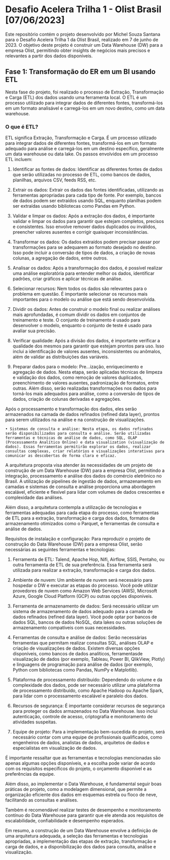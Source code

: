 # Desafio Acelera Trilha 1 - Olist Brasil [07/06/2023]

Este repositório contém o projeto desenvolvido por Michel Souza Santana para o Desafio Acelera Trilha 1 da Olist Brasil, realizado em 7 de junho de 2023. O objetivo deste projeto é construir um Data Warehouse (DW) para a empresa Olist, permitindo obter insights de negócios mais precisos e relevantes a partir dos dados disponíveis.

## Fase 1: Transformação do ER em um BI usando ETL

Nesta fase do projeto, foi realizado o processo de Extração, Transformação e Carga (ETL) dos dados usando uma ferramenta local. O ETL é um processo utilizado para integrar dados de diferentes fontes, transformá-los em um formato analisável e carregá-los em um novo destino, como um data warehouse.

### O que é ETL?

ETL significa Extração, Transformação e Carga. É um processo utilizado para integrar dados de diferentes fontes, transformá-los em um formato adequado para análise e carregá-los em um destino específico, geralmente um data warehouse ou data lake. Os passos envolvidos em um processo ETL incluem:

1. Identificar as fontes de dados: Identificar as diferentes fontes de dados que serão utilizadas no processo de ETL, como bancos de dados, planilhas, arquivos CSV, feeds RSS, etc.

2. Extrair os dados: Extrair os dados das fontes identificadas, utilizando as ferramentas apropriadas para cada tipo de fonte. Por exemplo, bancos de dados podem ser extraídos usando SQL, enquanto planilhas podem ser extraídas usando bibliotecas como Pandas em Python.

3. Validar e limpar os dados: Após a extração dos dados, é importante validar e limpar os dados para garantir que estejam completos, precisos e consistentes. Isso envolve remover dados duplicados ou inválidos, preencher valores ausentes e corrigir quaisquer inconsistências.

4. Transformar os dados: Os dados extraídos podem precisar passar por transformações para se adequarem ao formato desejado no destino. Isso pode incluir a conversão de tipos de dados, a criação de novas colunas, a agregação de dados, entre outros.

5. Analisar os dados: Após a transformação dos dados, é possível realizar uma análise exploratória para entender melhor os dados, identificar padrões, criar gráficos e aplicar técnicas de análise.

6. Selecionar recursos: Nem todos os dados são relevantes para o problema em questão. É importante selecionar os recursos mais importantes para o modelo ou análise que está sendo desenvolvida.

7. Dividir os dados: Antes de construir o modelo final ou realizar análises mais aprofundadas, é comum dividir os dados em conjuntos de treinamento e teste. O conjunto de treinamento é usado para desenvolver o modelo, enquanto o conjunto de teste é usado para avaliar sua precisão.

8. Verificar qualidade: Após a divisão dos dados, é importante verificar a qualidade dos mesmos para garantir que estejam prontos para uso. Isso inclui a identificação de valores ausentes, inconsistentes ou anômalos, além de validar as distribuições das variáveis.

9. Preparar dados para o modelo: Pre...ização, enriquecimento e agregação de dados. Nesta etapa, serão aplicadas técnicas de limpeza e validação dos dados, como remoção de valores duplicados, preenchimento de valores ausentes, padronização de formatos, entre outras. Além disso, serão realizadas transformações nos dados para torná-los mais adequados para análise, como a conversão de tipos de dados, criação de colunas derivadas e agregações.

Após o processamento e transformação dos dados, eles serão armazenados na camada de dados refinados (refined data layer), prontos para serem utilizados na análise e na construção de visualizações.

    • Sistemas de consulta e análise: Nesta etapa, os dados refinados serão disponibilizados para consulta e análise. Serão utilizadas ferramentas e técnicas de análise de dados, como SQL, OLAP (Processamento Analítico Online) e data visualization (visualização de dados). Essas ferramentas permitirão explorar os dados, realizar consultas complexas, criar relatórios e visualizações interativas para comunicar as descobertas de forma clara e eficaz.

A arquitetura proposta visa atender às necessidades de um projeto de construção de um Data Warehouse (DW) para a empresa Olist, permitindo a integração, processamento e análise dos dados do comércio eletrônico no Brasil. A utilização de pipelines de ingestão de dados, armazenamento em camadas e sistemas de consulta e análise proporciona uma abordagem escalável, eficiente e flexível para lidar com volumes de dados crescentes e complexidade das análises.

Além disso, a arquitetura contempla a utilização de tecnologias e ferramentas adequadas para cada etapa do processo, como ferramentas de ETL para a extração, transformação e carga dos dados, formatos de armazenamento otimizados como o Parquet, e ferramentas de consulta e análise de dados.

Requisitos de instalação e configuração:
Para reproduzir o projeto de construção do Data Warehouse (DW) para a empresa Olist, serão necessárias as seguintes ferramentas e tecnologias:

1. Ferramenta de ETL: Talend, Apache Hop, Nifi, Airflow, SSIS, Pentaho, ou outra ferramenta de ETL de sua preferência. Essa ferramenta será utilizada para realizar a extração, transformação e carga dos dados.

2. Ambiente de nuvem: Um ambiente de nuvem será necessário para hospedar o DW e executar as etapas do processo. Você pode utilizar provedores de nuvem como Amazon Web Services (AWS), Microsoft Azure, Google Cloud Platform (GCP) ou outras opções disponíveis.

3. Ferramenta de armazenamento de dados: Será necessário utilizar um sistema de armazenamento de dados adequado para a camada de dados refinados (refined data layer). Você pode optar por bancos de dados SQL, bancos de dados NoSQL, data lakes ou outras soluções de armazenamento compatíveis com suas necessidades.

4. Ferramentas de consulta e análise de dados: Serão necessárias ferramentas que permitam realizar consultas SQL, análises OLAP e criação de visualizações de dados. Existem diversas opções disponíveis, como bancos de dados analíticos, ferramentasde visualização de dados (por exemplo, Tableau, Power BI, QlikView, Plotly) e linguagens de programação para análise de dados (por exemplo, Python com bibliotecas como Pandas, NumPy e Matplotlib).

5. Plataforma de processamento distribuído: Dependendo do volume e da complexidade dos dados, pode ser necessário utilizar uma plataforma de processamento distribuído, como Apache Hadoop ou Apache Spark, para lidar com o processamento escalável e paralelo dos dados.

6. Recursos de segurança: É importante considerar recursos de segurança para proteger os dados armazenados no Data Warehouse. Isso inclui autenticação, controle de acesso, criptografia e monitoramento de atividades suspeitas.

7. Equipe de projeto: Para a implementação bem-sucedida do projeto, será necessário contar com uma equipe de profissionais qualificados, como engenheiros de dados, analistas de dados, arquitetos de dados e especialistas em visualização de dados.

É importante ressaltar que as ferramentas e tecnologias mencionadas são apenas algumas opções disponíveis, e a escolha pode variar de acordo com os requisitos específicos do projeto, o orçamento disponível e as preferências da equipe.

Além disso, ao implementar o Data Warehouse, é fundamental seguir boas práticas de projeto, como a modelagem dimensional, que permite a organização eficiente dos dados em esquemas estrela ou floco de neve, facilitando as consultas e análises.

Também é recomendável realizar testes de desempenho e monitoramento contínuo do Data Warehouse para garantir que ele atenda aos requisitos de escalabilidade, confiabilidade e desempenho esperados.

Em resumo, a construção de um Data Warehouse envolve a definição de uma arquitetura adequada, a seleção das ferramentas e tecnologias apropriadas, a implementação das etapas de extração, transformação e carga de dados, e a disponibilização dos dados para consulta, análise e visualização.

